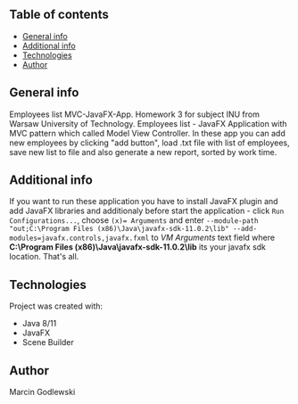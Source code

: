 ## Table of contents
* [General info](#general-info)
* [Additional info](#additional-info)
* [Technologies](#technologies)
* [Author](#author)

## General info
Employees list MVC-JavaFX-App. Homework 3 for subject INU from Warsaw University of Technology. 
Employees list - JavaFX Application with MVC pattern which called Model View Controller. 
In these app you can add new employees by clicking "add button", load .txt file with list of employees, 
save new list to file and also generate a new report, sorted by work time.

## Additional info
If you want to run these application you have to install JavaFX plugin and add JavaFX libraries and 
additionaly before start the application - click `Run Configurations...`, choose `(x)= Arguments` 
and enter `--module-path "out;C:\Program Files (x86)\Java\javafx-sdk-11.0.2\lib" --add-modules=javafx.controls,javafx.fxml` 
to *VM Arguments* text field where **C:\Program Files (x86)\Java\javafx-sdk-11.0.2\lib** its your javafx sdk location. That's all.

## Technologies
Project was created with:
* Java 8/11
* JavaFX
* Scene Builder

## Author
Marcin Godlewski
